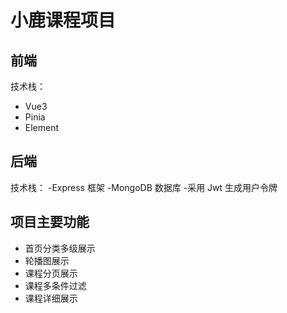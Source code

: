 # 小鹿课程项目
## 前端
技术栈：
- Vue3
- Pinia
- Element
  
## 后端
技术栈：
-Express 框架
-MongoDB 数据库
-采用 Jwt 生成用户令牌

## 项目主要功能
- 首页分类多级展示
- 轮播图展示
- 课程分页展示
- 课程多条件过滤
- 课程详细展示
